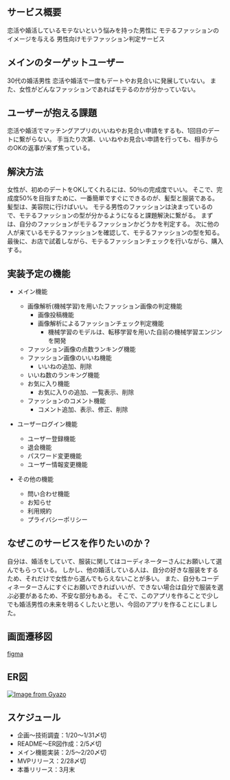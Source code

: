 ## サービス概要
恋活や婚活しているモテないという悩みを持った男性に
モテるファッションのイメージを与える
男性向けモテファッション判定サービス

## メインのターゲットユーザー
30代の婚活男性
恋活や婚活で一度もデートやお見合いに発展していない。
また、女性がどんなファッションであればモテるのかが分かっていない。

## ユーザーが抱える課題
恋活や婚活でマッチングアプリのいいねやお見合い申請をするも、1回目のデートに繋がらない。
手当たり次第、いいねやお見合い申請を行っても、相手からのOKの返事が来ず焦っている。

## 解決方法
女性が、初めのデートをOKしてくれるには、50％の完成度でいい。
そこで、完成度50%を目指すために、一番簡単ですぐにできるのが、髪型と服装である。
髪型は、美容院に行けばいい。
モテる男性のファッションは決まっているので、モテるファッションの型が分かるようになると課題解決に繋がる。
まずは、自分のファッションがモテるファッションかどうかを判定する。
次に他の人が来ているモテるファッションを確認して、モテるファッションの型を知る。
最後に、お店で試着しながら、モテるファッションチェックを行いながら、購入する。

## 実装予定の機能
- メイン機能
    - 画像解析(機械学習)を用いたファッション画像の判定機能
        - 画像投稿機能
        - 画像解析によるファッションチェック判定機能
            - 機械学習のモデルは、転移学習を用いた自前の機械学習エンジンを開発
    - ファッション画像の点数ランキング機能
    - ファッション画像のいいね機能
        - いいねの追加、削除
    - いいね数のランキング機能
    - お気に入り機能
        - お気に入りの追加、一覧表示、削除
    - ファッションのコメント機能
        - コメント追加、表示、修正、削除
- ユーザーログイン機能
    - ユーザー登録機能
    - 退会機能
    - パスワード変更機能
    - ユーザー情報変更機能

- その他の機能
    - 問い合わせ機能
    - お知らせ
    - 利用規約
    - プライバシーポリシー

## なぜこのサービスを作りたいのか？
自分は、婚活をしていて、服装に関してはコーディネーターさんにお願いして選んでもらっている。
しかし、他の婚活している人は、自分の好きな服装をするため、それだけで女性から選んでもらえないことが多い。
また、自分もコーディネーターさんにすぐにお願いできればいいが、できない場合は自分で服装を選ぶ必要があるため、不安な部分もある。
そこで、このアプリを作ることで少しでも婚活男性の未来を明るくしたいと思い、今回のアプリを作ることにしました。

## 画面遷移図

[figma](https://www.figma.com/file/zcp9RxYC9tt1wjPu6McY60/PF%E7%94%BB%E9%9D%A2%E9%81%B7%E7%A7%BB%E5%9B%B3?node-id=0%3A1&t=cnNfNNPGcRARBFzT-1)

## ER図

[![Image from Gyazo](https://i.gyazo.com/b863171c95cda3f62e6d620140e776ff.png)](https://gyazo.com/b863171c95cda3f62e6d620140e776ff)

## スケジュール
- 企画〜技術調査：1/20〜1/31〆切
- README〜ER図作成：2/5〆切
- メイン機能実装：2/5〜2/20〆切
- MVPリリース：2/28〆切
- 本番リリース：3月末